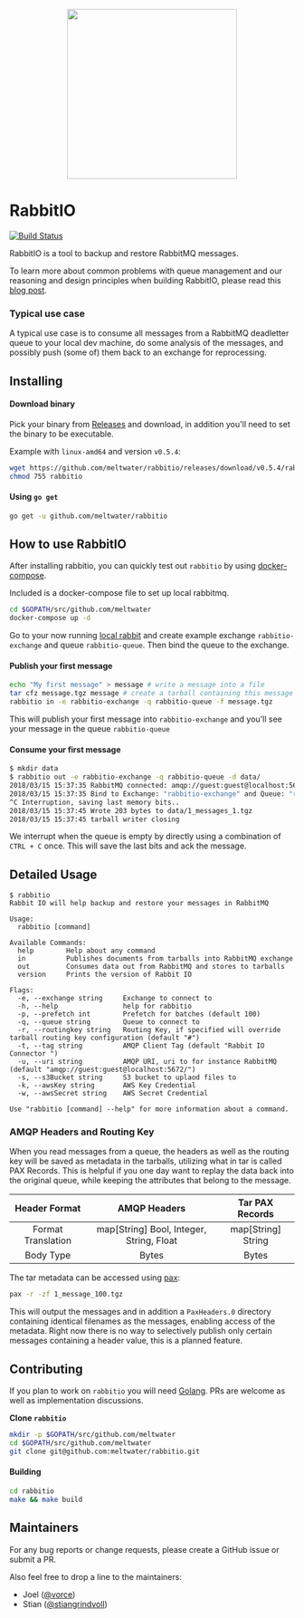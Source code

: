 <p align="center"><img src="https://user-images.githubusercontent.com/3073246/38677615-11f18176-3e5f-11e8-935f-b1b824e53e92.png" width="300"></p>

# RabbitIO
[![Build Status](https://travis-ci.org/meltwater/rabbitio.svg?branch=master)](https://travis-ci.org/meltwater/rabbitio)

RabbitIO is a tool to backup and restore RabbitMQ messages. 

To learn more about common problems with queue management and our reasoning and design principles when building RabbitIO, please read this [blog post](https://underthehood.meltwater.com/blog/2018/08/03/rabbitio-a-tool-to-backup-and-restore-messages-from-rabbitmq/).

### Typical use case

A typical use case is to consume all messages from a RabbitMQ deadletter queue to your local dev machine, do some analysis of the messages, and possibly push (some of) them back to an exchange for reprocessing.

## Installing

#### Download binary

Pick your binary from [Releases](https://github.com/meltwater/rabbitio/releases) and download, in addition you'll need to set the binary to be executable.

Example with `linux-amd64` and version `v0.5.4`:

```bash
wget https://github.com/meltwater/rabbitio/releases/download/v0.5.4/rabbitio-v0.5.4-linux-amd64 -O rabbitio
chmod 755 rabbitio
```

#### Using `go get`

```bash
go get -u github.com/meltwater/rabbitio
```

## How to use RabbitIO

After installing rabbitio, you can quickly test out `rabbitio` by using [docker-compose](https://docs.docker.com/compose/install/).

Included is a docker-compose file to set up local rabbitmq.

```bash
cd $GOPATH/src/github.com/meltwater
docker-compose up -d
```

Go to your now running [local rabbit](http://localhost:15672) and create example exchange `rabbitio-exchange` and queue `rabbitio-queue`. Then bind the queue to the exchange.

#### Publish your first message

```bash
echo "My first message" > message # write a message into a file
tar cfz message.tgz message # create a tarball containing this message
rabbitio in -e rabbitio-exchange -q rabbitio-queue -f message.tgz
```

This will publish your first message into `rabbitio-exchange` and you'll see your message in the queue `rabbitio-queue`

#### Consume your first message

```bash
$ mkdir data
$ rabbitio out -e rabbitio-exchange -q rabbitio-queue -d data/
2018/03/15 15:37:35 RabbitMQ connected: amqp://guest:guest@localhost:5672/
2018/03/15 15:37:35 Bind to Exchange: "rabbitio-exchange" and Queue: "rabbitio-queue", Messaging waiting: 1
^C Interruption, saving last memory bits..
2018/03/15 15:37:45 Wrote 203 bytes to data/1_messages_1.tgz
2018/03/15 15:37:45 tarball writer closing
```

We interrupt when the queue is empty by directly using a combination of `CTRL + C` once. This will save the last bits and ack the message.

## Detailed Usage

```
$ rabbitio
Rabbit IO will help backup and restore your messages in RabbitMQ

Usage:
  rabbitio [command]

Available Commands:
  help        Help about any command
  in          Publishes documents from tarballs into RabbitMQ exchange
  out         Consumes data out from RabbitMQ and stores to tarballs
  version     Prints the version of Rabbit IO

Flags:
  -e, --exchange string     Exchange to connect to
  -h, --help                help for rabbitio
  -p, --prefetch int        Prefetch for batches (default 100)
  -q, --queue string        Queue to connect to
  -r, --routingkey string   Routing Key, if specified will override tarball routing key configuration (default "#")
  -t, --tag string          AMQP Client Tag (default "Rabbit IO Connector ")
  -u, --uri string          AMQP URI, uri to for instance RabbitMQ (default "amqp://guest:guest@localhost:5672/")
  -s, --s3Bucket string     S3 bucket to uplaod files to
  -k, --awsKey string       AWS Key Credential
  -w, --awsSecret string    AWS Secret Credential

Use "rabbitio [command] --help" for more information about a command.
```

### AMQP Headers and Routing Key

When you read messages from a queue, the headers as well as the routing key will be saved as metadata in the tarballs, utilizing what in tar is called PAX Records. This is helpful if you one day want to replay the data back into the original queue, while keeping the attributes that belong to the message.

|    Header Format   |                AMQP Headers               |   Tar PAX Records  |
|:------------------:|:-----------------------------------------:|:------------------:|
| Format Translation | map[String] Bool, Integer, String, Float  | map[String] String |
| Body Type          | Bytes                                     | Bytes              |

The tar metadata can be accessed using [pax](https://linux.die.net/man/1/pax):

```bash
pax -r -zf 1_message_100.tgz
```

This will output the messages and in addition a `PaxHeaders.0` directory containing identical filenames as the messages, enabling access of the metadata. Right now there is no way to selectively publish only certain messages containing a header value, this is a planned feature.

## Contributing

If you plan to work on `rabbitio` you will need [Golang](https://golang.org/dl/). PRs are welcome as well as implementation discussions.

**Clone `rabbitio`**
```bash
mkdir -p $GOPATH/src/github.com/meltwater
cd $GOPATH/src/github.com/meltwater
git clone git@github.com:meltwater/rabbitio.git
```

#### Building

```bash
cd rabbitio
make && make build
```

## Maintainers

For any bug reports or change requests, please create a GitHub issue or submit a PR.

Also feel free to drop a line to the maintainers:

- Joel ([@vorce](https://github.com/vorce))
- Stian ([@stiangrindvoll](https://github.com/stiangrindvoll))

